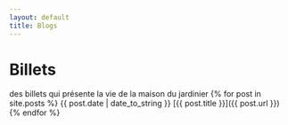 ```yaml
---
layout: default
title: Blogs
---
```

# Billets
des billets qui présente la vie de la maison du jardinier
{% for post in site.posts %}
{{ post.date | date_to_string }} [{{ post.title }}]({{ post.url }})
{% endfor %}

